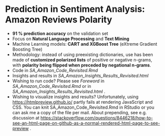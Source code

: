 # Prediction in Sentiment Analysis: Amazon Reviews Polarity

* **91 % prediction accuracy** on the validation set
* Focus on **Natural Language Processing** and **Text Mining**
* Machine Learning models: **CART and XGBoost Tree** (eXtreme Gradient Boosting Tree)
* Methodology: instead of using preexisting dictionaries, use has been made of **customized polarized lists** of positive or negative n-grams, with **polarity being flipped when preceded by negational n-grams**.
* Code in *SA_Amazon_Code_Revisited.Rmd* 
* Insights and results in *SA_Amazon_Insights_Results_Revisited.html*
* Wishing to run code? Please see *Foreword* in *SA_Amazon_Code_Revisited.Rmd*  or in *SA_Amazon_Insights_Results_Revisited.html* .
* Wishing to visualize insights and results? Unfortunately, using https://htmlpreview.github.io/ partly fails at rendering JavaScript and CSS. You can knit SA_Amazon_Code_Revisited.Rmd in RStudio or you can ask me a copy of the file per mail.
About prepending, see e.g. discussion at https://stackoverflow.com/questions/8446218/how-to-see-an-html-page-on-github-as-a-normal-rendered-html-page-to-see-preview .

